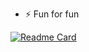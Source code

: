 - ⚡ Fun for fun

[![Readme Card](https://github-readme-stats.vercel.app/api/pin/?username=tulamelkii&repo=openstack&bg_color=e4e2e2)]([https://github.com/tulamelkii/openstack])


<!---
tulamelkii/tulamelkii is a ✨ special ✨ repository because its `README.md` (this file) appears on your GitHub profile.
You can click the Preview link to take a look at your changes.
--->
